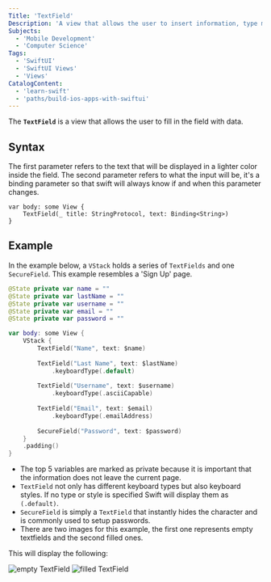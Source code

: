 ```yaml
---
Title: 'TextField'
Description: 'A view that allows the user to insert information, type memos, and edit the content.'
Subjects:
  - 'Mobile Development'
  - 'Computer Science'
Tags:
  - 'SwiftUI'
  - 'SwiftUI Views'
  - 'Views'
CatalogContent:
  - 'learn-swift'
  - 'paths/build-ios-apps-with-swiftui'
---
```


The **`TextField`** is a view that allows the user to fill in the field with data. 

## Syntax

The first parameter refers to the text that will be displayed in a lighter color inside the field. 
The second parameter refers to what the input will be, it's a binding parameter so that swift will always know if and when this parameter changes.


```pseudo
var body: some View {
    TextField(_ title: StringProtocol, text: Binding<String>)
}
```

## Example

In the example below, a `VStack` holds a series of `TextFields` and one `SecureField`. This example resembles a 'Sign Up' page.

```swift
@State private var name = ""
@State private var lastName = ""
@State private var username = ""
@State private var email = ""
@State private var password = ""

var body: some View {
    VStack {
        TextField("Name", text: $name)
        
        TextField("Last Name", text: $lastName)
            .keyboardType(.default)
            
        TextField("Username", text: $username)
            .keyboardType(.asciiCapable)
            
        TextField("Email", text: $email)
            .keyboardType(.emailAddress)
            
        SecureField("Password", text: $password)
    }
    .padding()
}
```
- The top 5 variables are marked as private because it is important that the information does not leave the current page.
- `TextField` not only has different keyboard types but also keyboard styles. If no type or style is specified Swift will display them as `(.default)`.
- `SecureField` is simply a `TextField` that instantly hides the character and is commonly used to setup passwords.
- There are two images for this example, the first one represents empty textfields and the second filled ones.

This will display the following:

![empty TextField](https://raw.githubusercontent.com/Codecademy/docs/main/media/swiftui-textfield.png)
![filled TextField](https://raw.githubusercontent.com/Codecademy/docs/main/media/swiftui-textfield-fill.png)

